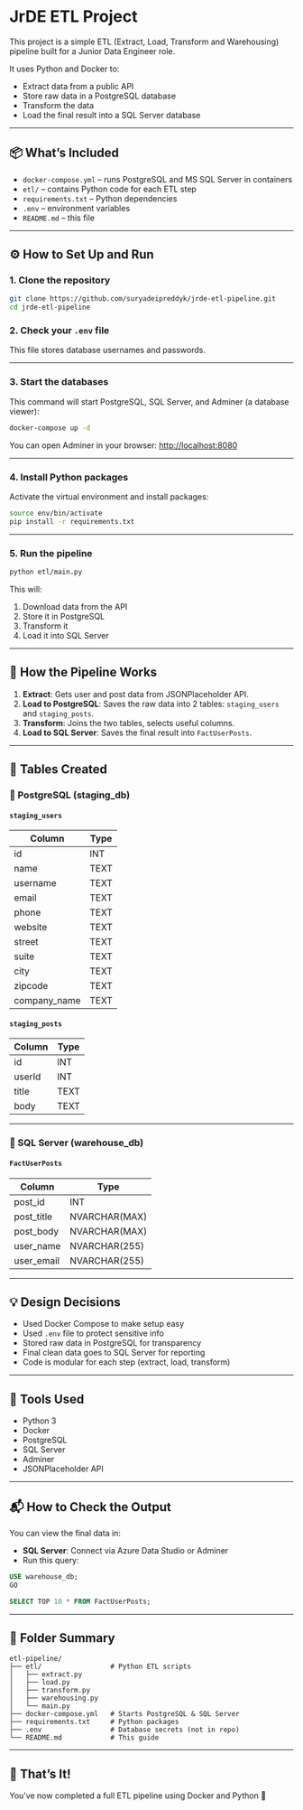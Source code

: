 
# JrDE ETL Project

This project is a simple ETL (Extract, Load, Transform and Warehousing) pipeline built for a Junior Data Engineer role.

It uses Python and Docker to:
- Extract data from a public API
- Store raw data in a PostgreSQL database
- Transform the data
- Load the final result into a SQL Server database

---

## 📦 What’s Included

- `docker-compose.yml` – runs PostgreSQL and MS SQL Server in containers
- `etl/` – contains Python code for each ETL step
- `requirements.txt` – Python dependencies
- `.env` – environment variables
- `README.md` – this file

---

## ⚙️ How to Set Up and Run

### 1. Clone the repository

```bash
git clone https://github.com/suryadeipreddyk/jrde-etl-pipeline.git
cd jrde-etl-pipeline
```

### 2. Check your `.env` file

This file stores database usernames and passwords.

---

### 3. Start the databases

This command will start PostgreSQL, SQL Server, and Adminer (a database viewer):

```bash
docker-compose up -d
```

You can open Adminer in your browser: [http://localhost:8080](http://localhost:8080)

---

### 4. Install Python packages

Activate the virtual environment and install packages:

```bash
source env/bin/activate
pip install -r requirements.txt
```

---

### 5. Run the pipeline

```bash
python etl/main.py
```

This will:
1. Download data from the API
2. Store it in PostgreSQL
3. Transform it
4. Load it into SQL Server

---

## 🔄 How the Pipeline Works

1. **Extract**: Gets user and post data from JSONPlaceholder API.
2. **Load to PostgreSQL**: Saves the raw data into 2 tables: `staging_users` and `staging_posts`.
3. **Transform**: Joins the two tables, selects useful columns.
4. **Load to SQL Server**: Saves the final result into `FactUserPosts`.

---

## 🧱 Tables Created

### 📌 PostgreSQL (staging_db)

#### `staging_users`

| Column        | Type    |
|---------------|---------|
| id            | INT     |
| name          | TEXT    |
| username      | TEXT    |
| email         | TEXT    |
| phone         | TEXT    |
| website       | TEXT    |
| street        | TEXT    |
| suite         | TEXT    |
| city          | TEXT    |
| zipcode       | TEXT    |
| company_name  | TEXT    |

#### `staging_posts`

| Column   | Type |
|----------|------|
| id       | INT  |
| userId   | INT  |
| title    | TEXT |
| body     | TEXT |

---

### 📌 SQL Server (warehouse_db)

#### `FactUserPosts`

| Column      | Type         |
|-------------|--------------|
| post_id     | INT          |
| post_title  | NVARCHAR(MAX)|
| post_body   | NVARCHAR(MAX)|
| user_name   | NVARCHAR(255)|
| user_email  | NVARCHAR(255)|

---

## 💡 Design Decisions

- Used Docker Compose to make setup easy
- Used `.env` file to protect sensitive info
- Stored raw data in PostgreSQL for transparency
- Final clean data goes to SQL Server for reporting
- Code is modular for each step (extract, load, transform)

---

## 🧪 Tools Used

- Python 3
- Docker
- PostgreSQL
- SQL Server
- Adminer
- JSONPlaceholder API

---

## 📬 How to Check the Output

You can view the final data in:

- **SQL Server**: Connect via Azure Data Studio or Adminer
- Run this query:

```sql
USE warehouse_db;
GO

SELECT TOP 10 * FROM FactUserPosts;
```

---

## 📁 Folder Summary

```
etl-pipeline/
├── etl/                 # Python ETL scripts
│   ├── extract.py
│   ├── load.py
│   ├── transform.py
│   ├── warehousing.py
│   └── main.py
├── docker-compose.yml   # Starts PostgreSQL & SQL Server
├── requirements.txt     # Python packages
├── .env                 # Database secrets (not in repo)
└── README.md            # This guide
```

---

## 🎉 That’s It!

You’ve now completed a full ETL pipeline using Docker and Python 🚀
